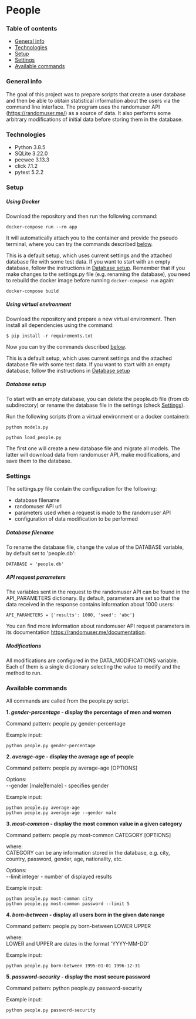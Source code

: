 # People
### Table of contents
* [General info](#general-info)
* [Technologies](#technologies)
* [Setup](#setup)
* [Settings](#settings)
* [Available commands](#available-commands)

### General info
The goal of this project was to prepare scripts that create a user database and then be able to obtain statistical 
information about the users via the command line interface. The program uses the randomuser API (https://randomuser.me/) 
as a source of data. It also performs some arbitrary modifications of initial data before storing them in the database.

### Technologies
* Python 3.8.5
* SQLite 3.22.0
* peewee 3.13.3
* click 7.1.2
* pytest 5.2.2

### Setup
##### Using Docker
Download the repository and then run the following command:
```
docker-compose run --rm app
```
It will automatically attach you to the container and provide the pseudo terminal, where you can try the commands described [below](#available-commands).  

This is a default setup, which uses current settings and the attached database file with some test data.
If you want to start with an empty database, follow the instructions in [Database setup](#Database-setup).
Remember that if you make changes to the settings.py file (e.g. renaming the database), you need to rebuild the docker image before running ```docker-compose run``` again:
```
docker-compose build
```

##### Using virtual environment
Download the repository and prepare a new virtual environment. Then install all dependencies using the command:
```
$ pip install -r requirements.txt
```
Now you can try the commands described [below](#available-commands).  

This is a default setup, which uses current settings and the attached database file with some test data.
If you want to start with an empty database, follow the instructions in [Database setup](#Database-setup)

##### Database setup
To start with an empty database, you can delete the people.db file (from db subdirectory) or rename the database file in the settings (check [Settings](#settings)).  

Run the following scripts (from a virtual environment or a docker container):
```
python models.py

python load_people.py
```
The first one will create a new database file and migrate all models.
The latter will download data from randomuser API, make modifications, and save them to the database.

### Settings
The settings.py file contain the configuration for the following:
* database filename
* randomuser API url
* parameters used when a request is made to the randomuser API
* configuration of data modification to be performed

##### Database filename
To rename the database file, change the value of the DATABASE variable, by default set to 'people.db':
```
DATABASE = 'people.db'
```

##### API request parameters

The variables sent in the request to the randomuser API can be found in the API_PARAMETERS dictionary.
By default, parameters are set so that the data received in the response contains information about 1000 users:
```
API_PARAMETERS = {'results': 1000, 'seed': 'abc'}
```
You can find more information about randomuser API request parameters in its documentation https://randomuser.me/documentation.

##### Modifications
All modifications are configured in the DATA_MODIFICATIONS variable. 
Each of them is a single dictionary selecting the value to modify and the method to run.

### Available commands

All commands are called from the people.py script.

**1. _gender-percentage_ - display the percentage of men and women**
  
 Command pattern: people.py gender-percentage 
  
 Example input:
 ```
 python people.py gender-percentage
 ```

**2. _average-age_ - display the average age of people**

 Command pattern: people.py average-age [OPTIONS]
 
 Options:  
 --gender [male|female] - specifies gender
 
 Example input:
 ```
 python people.py average-age
 python people.py average-age --gender male
 ```

**3. _most-common_ - display the most common value in a given category**

Command pattern: people.py most-common CATEGORY [OPTIONS]

where:  
 CATEGORY can be any information stored in the database, e.g. city, country, password, gender, age, nationality, etc. 

  Options:  
 --limit integer - number of displayed results
 
 Example input:  
 ```
 python people.py most-common city
 python people.py most-common password --limit 5
 ```
 
 **4. _born-between_ - display all users born in the given date range**
 
 Command pattern:  people.py born-between LOWER UPPER
 
 where:  
 LOWER and UPPER are dates in the format 'YYYY-MM-DD'
 
 Example input:  
 ```
 python people.py born-between 1995-01-01 1996-12-31
 ```

**5. _password-security_ - display the most secure password**
 
 Command pattern: python people.py password-security
 
 Example input:  
 ```
 python people.py password-security
 ```
 
